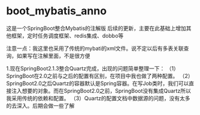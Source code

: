 # boot_mybatis_anno
这是一个SpringBoot整合Mybatis的注解版
后续的更新，主要在此基础上增加其他框架，定时任务调度框架、redis集成、dobbo等

注意一点：我这里也采用了传统的mybati的xml文件。说不定以后有多表关联查询，如果写在注解里面，不是很方便

1.现在SpringBoot2.1.3整合Quartz完成，出现的问题简单整理一下：
（1）SpringBoot在2.0之前与之后的配置有区别，在项目中我也做了两种配置。
（2）SpringBoot2.0之后Quartz的容器默认是Spring容器。在写Job类时，我们可以直接注入想要的对象。而在SpringBoot2.0之前，SpringBoot没有集成Quartz所以
我采用传统的依赖和配置。
（3）Quartz的配置文档中数据源的问题，没有太多的去深入。后期会做一些了解
